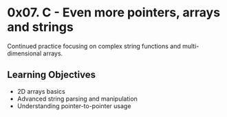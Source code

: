 # 0x07. C - Even more pointers, arrays and strings

Continued practice focusing on complex string functions and multi-dimensional arrays.

## Learning Objectives
- 2D arrays basics
- Advanced string parsing and manipulation
- Understanding pointer-to-pointer usage

